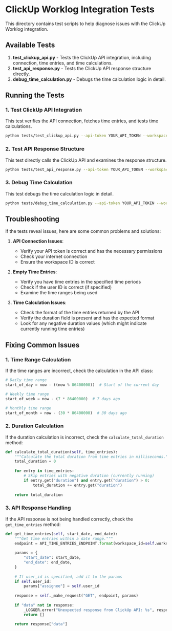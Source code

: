 # ClickUp Worklog Integration Tests

This directory contains test scripts to help diagnose issues with the ClickUp Worklog integration.

## Available Tests

1. **test_clickup_api.py** - Tests the ClickUp API integration, including connection, time entries, and time calculations.
2. **test_api_response.py** - Tests the ClickUp API response structure directly.
3. **debug_time_calculation.py** - Debugs the time calculation logic in detail.

## Running the Tests

### 1. Test ClickUp API Integration

This test verifies the API connection, fetches time entries, and tests time calculations.

```bash
python tests/test_clickup_api.py --api-token YOUR_API_TOKEN --workspace-id YOUR_WORKSPACE_ID [--user-id YOUR_USER_ID]
```

### 2. Test API Response Structure

This test directly calls the ClickUp API and examines the response structure.

```bash
python tests/test_api_response.py --api-token YOUR_API_TOKEN --workspace-id YOUR_WORKSPACE_ID [--start-date START_DATE_MS] [--end-date END_DATE_MS]
```

### 3. Debug Time Calculation

This test debugs the time calculation logic in detail.

```bash
python tests/debug_time_calculation.py --api-token YOUR_API_TOKEN --workspace-id YOUR_WORKSPACE_ID [--user-id YOUR_USER_ID]
```

## Troubleshooting

If the tests reveal issues, here are some common problems and solutions:

1. **API Connection Issues**:
   - Verify your API token is correct and has the necessary permissions
   - Check your internet connection
   - Ensure the workspace ID is correct

2. **Empty Time Entries**:
   - Verify you have time entries in the specified time periods
   - Check if the user ID is correct (if specified)
   - Examine the time ranges being used

3. **Time Calculation Issues**:
   - Check the format of the time entries returned by the API
   - Verify the duration field is present and has the expected format
   - Look for any negative duration values (which might indicate currently running time entries)

## Fixing Common Issues

### 1. Time Range Calculation

If the time ranges are incorrect, check the calculation in the API class:

```python
# Daily time range
start_of_day = now - ((now % 86400000))  # Start of the current day

# Weekly time range
start_of_week = now - (7 * 86400000)  # 7 days ago

# Monthly time range
start_of_month = now - (30 * 86400000)  # 30 days ago
```

### 2. Duration Calculation

If the duration calculation is incorrect, check the `calculate_total_duration` method:

```python
def calculate_total_duration(self, time_entries):
    """Calculate the total duration from time entries in milliseconds."""
    total_duration = 0
    
    for entry in time_entries:
        # Skip entries with negative duration (currently running)
        if entry.get("duration") and entry.get("duration") > 0:
            total_duration += entry.get("duration")
            
    return total_duration
```

### 3. API Response Handling

If the API response is not being handled correctly, check the `get_time_entries` method:

```python
def get_time_entries(self, start_date, end_date):
    """Get time entries within a date range."""
    endpoint = API_TIME_ENTRIES_ENDPOINT.format(workspace_id=self.workspace_id)
    
    params = {
        "start_date": start_date,
        "end_date": end_date,
    }
    
    # If user_id is specified, add it to the params
    if self.user_id:
        params["assignee"] = self.user_id
        
    response = self._make_request("GET", endpoint, params)
    
    if "data" not in response:
        _LOGGER.error("Unexpected response from ClickUp API: %s", response)
        return []
        
    return response["data"]
```
